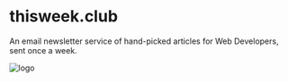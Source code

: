 # thisweek.club
An email newsletter service of hand-picked articles for Web Developers, sent once a week.

![logo]()

